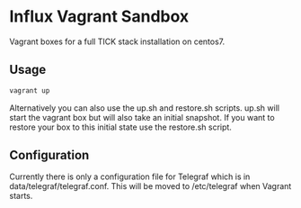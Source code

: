 # Influx Vagrant Sandbox

Vagrant boxes for a full TICK stack installation on centos7.

## Usage

```bash
vagrant up
```

Alternatively you can also use the up.sh and restore.sh scripts.  up.sh will start the vagrant box but will also take an initial snapshot.  If you want to restore your box to this initial state use the restore.sh script.

## Configuration
Currently there is only a configuration file for Telegraf which is in data/telegraf/telegraf.conf.  This will be moved to /etc/telegraf when Vagrant starts.
